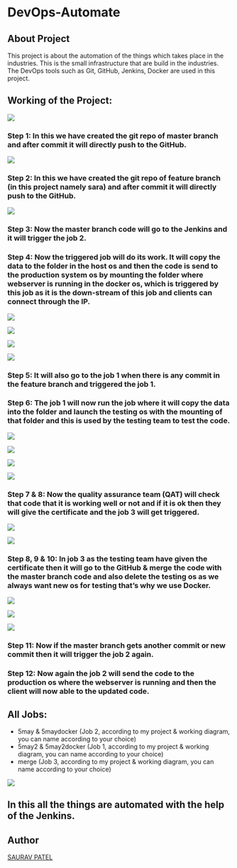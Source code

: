 # DevOps-Automate
## About Project

This project is about the automation of the things which takes place in the industries. This is the small infrastructure that are build in the industries. The DevOps tools such as Git, GitHub, Jenkins, Docker are used in this project.

## Working of the Project:

![](workflow.jpg)


### Step 1: In this we have created the git repo of master branch and after commit it will directly push to the GitHub.

![](1.png)

### Step 2: In this we have created the git repo of feature branch (in this project namely sara) and after commit it will directly push to the GitHub.

![](2.png)

### Step 3: Now the master branch code will go to the Jenkins and it will trigger the job 2.

### Step 4: Now the triggered job will do its work. It will copy the data to the folder in the host os and then  the code is send to the production system os by mounting the folder where webserver is running in the docker os, which is triggered by this job as it is the down-stream of this job and clients can connect through the IP.

![](3.1.png)

![](3.2.png)

![](3.3.png)

![](3.4.png)

### Step 5: It will also go to the job 1 when there is any commit in the feature branch and triggered the job 1.

### Step 6: The job 1 will now run the job where it will copy the data into the folder and launch the testing os with the mounting of that folder and this is used by the testing team to test the code.

![](4.1.png)

![](4.2.png)

![](4.3.png)

![](4.4.png)

### Step 7 & 8: Now the quality assurance team (QAT) will check that code that it is working well or not and if it is ok then they will give the certificate and the job 3 will get triggered.

![](py.png)

![](pyo.png)

### Step 8, 9 & 10: In job 3 as the testing team have given the certificate then it will go to the GitHub & merge the code with the master branch code and also delete the testing os as we always want new os for testing that’s why we use Docker.

![](5.1.png)

![](5.2.png)

![](5.3.png)

### Step 11: Now if the master branch gets another commit or new commit then it will trigger the job 2 again.


### Step 12: Now again the job 2 will send the code to the production os where the webserver is running and then the client will now able to the updated code.

## All Jobs:
* 5may & 5maydocker (Job 2, according to my project & working diagram, you can name according to your choice)
* 5may2 & 5may2docker (Job 1, according to my project & working diagram, you can name according to your choice)
* merge (Job 3, according to my project & working diagram, you can name according to your choice)

![](main.png)

## In this all the things are automated with the help of the Jenkins. 


## Author

[SAURAV PATEL](https://www.linkedin.com/in/saurav-patel-148539151/)

